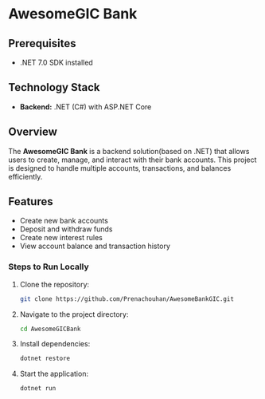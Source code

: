# AwesomeGIC Bank

## Prerequisites
- .NET 7.0 SDK installed

## Technology Stack
- **Backend:** .NET (C#) with ASP.NET Core

## Overview
The **AwesomeGIC Bank** is a backend solution(based on .NET) that allows users to create, manage, and interact with their bank accounts. This project is designed to handle multiple accounts, transactions, and balances efficiently.

## Features
- Create new bank accounts
- Deposit and withdraw funds
- Create new interest rules
- View account balance and transaction history


### Steps to Run Locally
1. Clone the repository:
   ```sh
   git clone https://github.com/Prenachouhan/AwesomeBankGIC.git
   ```
2. Navigate to the project directory:
   ```sh
   cd AwesomeGICBank
   ```
3. Install dependencies:
   ```sh
   dotnet restore
   ```
4. Start the application:
   ```sh
   dotnet run
   ```


